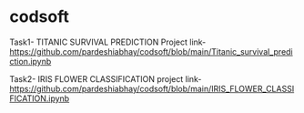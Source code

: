 # codsoft
Task1- TITANIC SURVIVAL PREDICTION
Project link-https://github.com/pardeshiabhay/codsoft/blob/main/Titanic_survival_prediction.ipynb

Task2- IRIS FLOWER CLASSIFICATION
project link-https://github.com/pardeshiabhay/codsoft/blob/main/IRIS_FLOWER_CLASSIFICATION.ipynb
